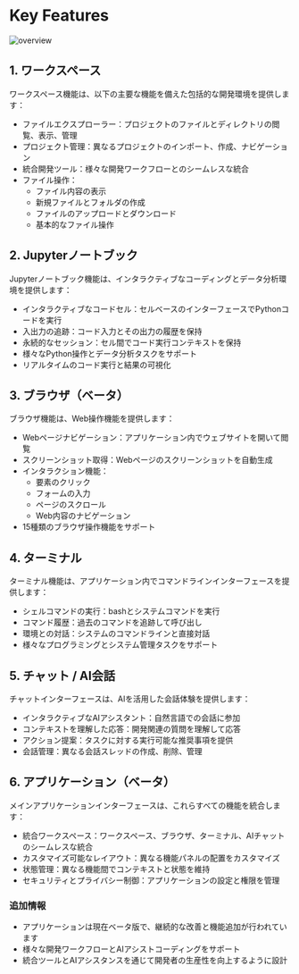 # Key Features

![overview](https://www.all-hands.dev/assets/product/product-slide-1.webp)

## 1. ワークスペース

ワークスペース機能は、以下の主要な機能を備えた包括的な開発環境を提供します：

* ファイルエクスプローラー：プロジェクトのファイルとディレクトリの閲覧、表示、管理
* プロジェクト管理：異なるプロジェクトのインポート、作成、ナビゲーション
* 統合開発ツール：様々な開発ワークフローとのシームレスな統合
* ファイル操作：
  * ファイル内容の表示
  * 新規ファイルとフォルダの作成
  * ファイルのアップロードとダウンロード
  * 基本的なファイル操作

## 2. Jupyterノートブック

Jupyterノートブック機能は、インタラクティブなコーディングとデータ分析環境を提供します：

* インタラクティブなコードセル：セルベースのインターフェースでPythonコードを実行
* 入出力の追跡：コード入力とその出力の履歴を保持
* 永続的なセッション：セル間でコード実行コンテキストを保持
* 様々なPython操作とデータ分析タスクをサポート
* リアルタイムのコード実行と結果の可視化

## 3. ブラウザ（ベータ）

ブラウザ機能は、Web操作機能を提供します：

* Webページナビゲーション：アプリケーション内でウェブサイトを開いて閲覧
* スクリーンショット取得：Webページのスクリーンショットを自動生成
* インタラクション機能：
  * 要素のクリック
  * フォームの入力
  * ページのスクロール
  * Web内容のナビゲーション
* 15種類のブラウザ操作機能をサポート

## 4. ターミナル

ターミナル機能は、アプリケーション内でコマンドラインインターフェースを提供します：

* シェルコマンドの実行：bashとシステムコマンドを実行
* コマンド履歴：過去のコマンドを追跡して呼び出し
* 環境との対話：システムのコマンドラインと直接対話
* 様々なプログラミングとシステム管理タスクをサポート

## 5. チャット / AI会話

チャットインターフェースは、AIを活用した会話体験を提供します：

* インタラクティブなAIアシスタント：自然言語での会話に参加
* コンテキストを理解した応答：開発関連の質問を理解して応答
* アクション提案：タスクに対する実行可能な推奨事項を提供
* 会話管理：異なる会話スレッドの作成、削除、管理

## 6. アプリケーション（ベータ）

メインアプリケーションインターフェースは、これらすべての機能を統合します：

* 統合ワークスペース：ワークスペース、ブラウザ、ターミナル、AIチャットのシームレスな統合
* カスタマイズ可能なレイアウト：異なる機能パネルの配置をカスタマイズ
* 状態管理：異なる機能間でコンテキストと状態を維持
* セキュリティとプライバシー制御：アプリケーションの設定と権限を管理

### 追加情報

* アプリケーションは現在ベータ版で、継続的な改善と機能追加が行われています
* 様々な開発ワークフローとAIアシストコーディングをサポート
* 統合ツールとAIアシスタンスを通じて開発者の生産性を向上するように設計
